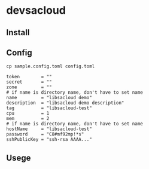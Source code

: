 # devsacloud

## Install

## Config
`cp sample.config.toml config.toml`
```
token        = ""
secret       = ""
zone         = ""
# if name is directory name, don't have to set name
name         = "libsacloud demo"
description  = "libsacloud demo description"
tag          = "libsacloud-test"
cpu          = 1
mem          = 2
# if name is directory name, don't have to set name
hostName     = "libsacloud-test"
password     = "C8#mf92mp!*s"
sshPublicKey = "ssh-rsa AAAA..."
```

## Usege
